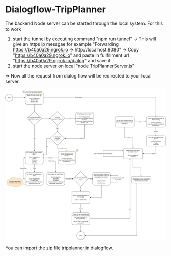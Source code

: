 # Dialogflow-TripPlanner

The backend Node server can be started through the local system.
For this to work
1) start the tunnel by executing command "npm run tunnel"
	-> This will give an https ip messgae for example "Forwarding                    https://b40a0a29.ngrok.io -> http://localhost:8080"
	-> Copy "https://b40a0a29.ngrok.io" and paste in fullfillment url "https://b40a0a29.ngrok.io/dialog" and save it
2) start the node server on local "node TripPlannerServer.js"

=> Now all the request from dialog flow will be redirected to your local server.

![Trip Planner Use Case](https://github.com/paras1807/Dialogflow-TripPlanner/blob/master/TripPlanner.jpg)

You can import the zip file tripplanner in dialogflow.

